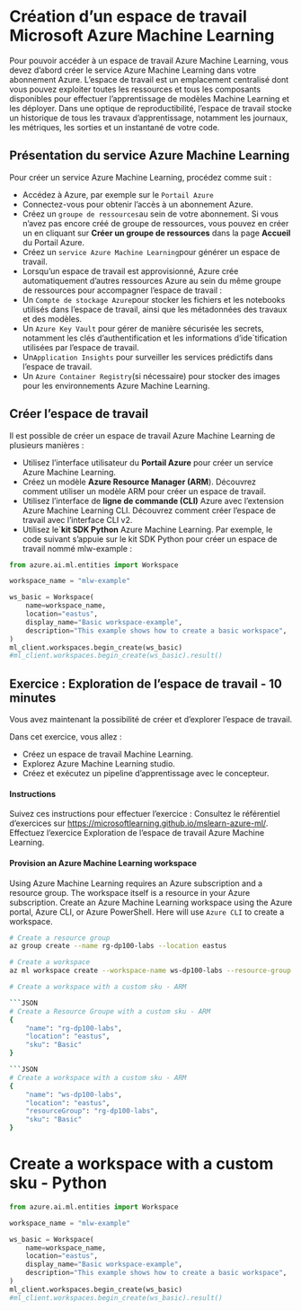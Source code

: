 

# Création d’un espace de travail Microsoft Azure Machine Learning

Pour pouvoir accéder à un espace de travail Azure Machine Learning, vous devez d’abord créer le service Azure Machine Learning dans votre abonnement Azure. L’espace de travail est un emplacement centralisé dont vous pouvez exploiter toutes les ressources et tous les composants disponibles pour effectuer l’apprentissage de modèles Machine Learning et les déployer. Dans une optique de reproductibilité, l’espace de travail stocke un historique de tous les travaux d’apprentissage, notamment les journaux, les métriques, les sorties et un instantané de votre code.

## Présentation du service Azure Machine Learning
Pour créer un service Azure Machine Learning, procédez comme suit :

- Accédez à Azure, par exemple sur le `Portail Azure`
- Connectez-vous pour obtenir l’accès à un abonnement Azure.
- Créez un `groupe de ressources`au sein de votre abonnement. Si vous n’avez pas encore créé de groupe de ressources, vous pouvez en créer un en cliquant sur **Créer un groupe de ressources** dans la page **Accueil** du Portail Azure.
- Créez un `service Azure Machine Learning`pour générer un espace de travail.
- Lorsqu’un espace de travail est approvisionné, Azure crée automatiquement d’autres ressources Azure au sein du même groupe de ressources pour accompagner l’espace de travail :
- Un `Compte de stockage Azure`pour stocker les fichiers et les notebooks utilisés dans l’espace de travail, ainsi que les métadonnées des travaux et des modèles.
- Un `Azure Key Vault` pour gérer de manière sécurisée les secrets, notamment les clés d’authentification et les informations d’ide`tification utilisées par l’espace de travail.
- Un`Application Insights` pour surveiller les services prédictifs dans l’espace de travail.
- Un `Azure Container Registry`(si nécessaire) pour stocker des images pour les environnements Azure Machine Learning.



## Créer l’espace de travail
Il est possible de créer un espace de travail Azure Machine Learning de plusieurs manières :

- Utilisez l’interface utilisateur du **Portail Azure** pour créer un service Azure Machine Learning.
- Créez un modèle **Azure Resource Manager (ARM**). Découvrez comment utiliser un modèle ARM pour créer un espace de travail.
- Utilisez l’interface de **ligne de commande (CLI)** Azure avec l’extension Azure Machine Learning CLI. Découvrez comment créer l’espace de travail avec l’interface CLI v2.
- Utilisez le`**kit SDK Python** Azure Machine Learning.
Par exemple, le code suivant s’appuie sur le kit SDK Python pour créer un espace de travail nommé mlw-example :

```python
from azure.ai.ml.entities import Workspace

workspace_name = "mlw-example"

ws_basic = Workspace(
    name=workspace_name,
    location="eastus",
    display_name="Basic workspace-example",
    description="This example shows how to create a basic workspace",
)
ml_client.workspaces.begin_create(ws_basic)
#ml_client.workspaces.begin_create(ws_basic).result()
```


## Exercice : Exploration de l’espace de travail - 10 minutes
Vous avez maintenant la possibilité de créer et d’explorer l’espace de travail.

Dans cet exercice, vous allez :
- Créez un espace de travail Machine Learning.
- Explorez Azure Machine Learning studio.
- Créez et exécutez un pipeline d’apprentissage avec le concepteur.


#### Instructions
Suivez ces instructions pour effectuer l’exercice :
Consultez le référentiel d’exercices sur https://microsoftlearning.github.io/mslearn-azure-ml/.
Effectuez l’exercice Exploration de l’espace de travail Azure Machine Learning.



#### Provision an Azure Machine Learning workspace
Using Azure Machine Learning requires an Azure subscription and a resource group. The workspace itself is a resource in your Azure subscription. Create an Azure Machine Learning workspace using the Azure portal, Azure CLI, or Azure PowerShell.
Here will use `Azure CLI` to create a workspace.
```bash
# Create a resource group
az group create --name rg-dp100-labs --location eastus

# Create a workspace
az ml workspace create --workspace-name ws-dp100-labs --resource-group rg-dp100-labs --location eastus

# Create a workspace with a custom sku - ARM

```JSON
# Create a Resource Groupe with a custom sku - ARM
{
    "name": "rg-dp100-labs",
    "location": "eastus",
    "sku": "Basic"
}

```JSON
# Create a workspace with a custom sku - ARM
{
    "name": "ws-dp100-labs",
    "location": "eastus",
    "resourceGroup": "rg-dp100-labs",
    "sku": "Basic"
}
```

# Create a workspace with a custom sku - Python
```python
from azure.ai.ml.entities import Workspace

workspace_name = "mlw-example"

ws_basic = Workspace(
    name=workspace_name,
    location="eastus",
    display_name="Basic workspace-example",
    description="This example shows how to create a basic workspace",
)
ml_client.workspaces.begin_create(ws_basic)
#ml_client.workspaces.begin_create(ws_basic).result()
```